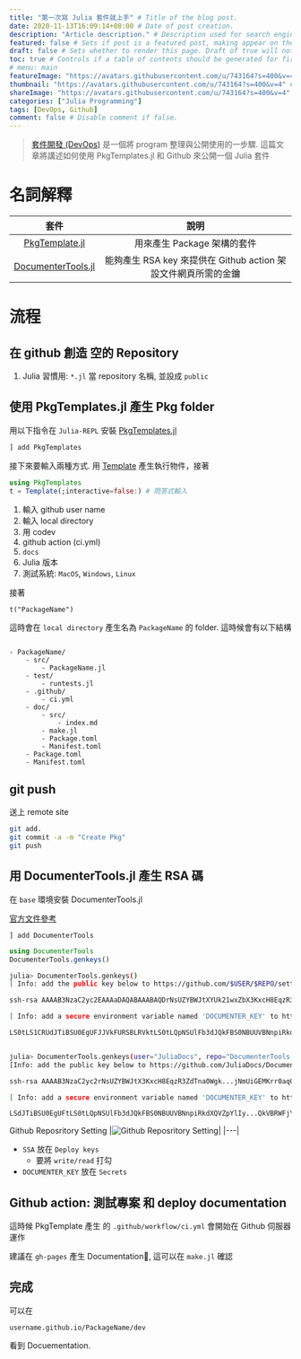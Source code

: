 ```yaml
---
title: "第一次寫 Julia 套件就上手" # Title of the blog post.
date: 2020-11-13T16:09:14+08:00 # Date of post creation.
description: "Article description." # Description used for search engine.
featured: false # Sets if post is a featured post, making appear on the home page side bar.
draft: false # Sets whether to render this page. Draft of true will not be rendered.
toc: true # Controls if a table of contents should be generated for first-level links automatically.
# menu: main
featureImage: "https://avatars.githubusercontent.com/u/743164?s=400&v=4" # Sets featured image on blog post.
thumbnail: "https://avatars.githubusercontent.com/u/743164?s=400&v=4" # Sets thumbnail image appearing inside card on homepage.
shareImage: "https://avatars.githubusercontent.com/u/743164?s=400&v=4" # Designate a separate image for social media sharing.
categories: ["Julia Programming"]
tags: [DevOps, Github]
comment: false # Disable comment if false.
---
```


> [套件開發 (DevOps)](https://en.wikipedia.org/wiki/DevOps) 是一個將 program 整理與公開使用的一步驟. 這篇文章將講述如何使用 PkgTemplates.jl 和 Github 來公開一個 Julia 套件

<!--more-->

# 名詞解釋

|套件|說明|
|:---:|:---:|
|[PkgTemplate.jl](https://github.com/invenia/PkgTemplates.jl)|  用來產生 Package 架構的套件 |
|[DocumenterTools.jl](https://github.com/JuliaDocs/DocumenterTools.jl)|能夠產生 RSA key 來提供在 Github action 架設文件網頁所需的金鑰|

# 流程

## 在 github 創造 空的 Repository

1. Julia 習慣用: `*.jl` 當 repository 名稱, 並設成 `public`

## 使用 PkgTemplates.jl 產生 Pkg folder 

用以下指令在 `Julia-REPL` 安裝 [PkgTemplates.jl](https://github.com/invenia/PkgTemplates.jl)

```sh
] add PkgTemplates
```

接下來要輸入兩種方式. 用 [Template](https://invenia.github.io/PkgTemplates.jl/stable/user/#Template-1) 產生執行物件，接著

```julia
using PkgTemplates
t = Template(;interactive=false:) # 問答式輸入
```

1. 輸入 github user name
2. 輸入 local directory
3. 用 codev
4. github action (ci.yml)
5. `docs`
6. Julia 版本
7. 測試系統: `MacOS`, `Windows`, `Linux`

接著

```
t("PackageName")
```

這時會在 `local directory` 產生名為 `PackageName` 的 folder. 這時候會有以下結構

```

- PackageName/
    - src/
        - PackageName.jl
    - test/
        - runtests.jl
    - .github/
        - ci.yml
    - doc/
        - src/
            - index.md
        - make.jl
        - Package.toml
        - Manifest.toml
    - Package.toml
    - Manifest.toml

```

##  git push

送上 remote site

```sh
git add.
git commit -a -m "Create Pkg"
git push
```

## 用 DocumenterTools.jl 產生 RSA 碼

在 `base` 環境安裝 DocumenterTools.jl

[官方文件參考](https://juliadocs.github.io/Documenter.jl/stable/lib/public/#DocumenterTools.genkeys)

```Julia-REPL
] add DocumenterTools
```

```julia
using DocumenterTools
DocumenterTools.genkeys()
```

```sh
julia> DocumenterTools.genkeys()
[ Info: add the public key below to https://github.com/$USER/$REPO/settings/keys with read/write access:

ssh-rsa AAAAB3NzaC2yc2EAAAaDAQABAAABAQDrNsUZYBWJtXYUk21wxZbX3KxcH8EqzR3ZdTna0Wgk...jNmUiGEMKrr0aqQMZEL2BG7 username@hostname

[ Info: add a secure environment variable named 'DOCUMENTER_KEY' to https://travis-ci.com/$USER/$REPO/settings (if you deploy using Travis CI) or https://github.com/$USER/$REPO/settings/secrets (if you deploy using GitHub Actions) with value:

LS0tLS1CRUdJTiBSU0EgUFJJVkFURSBLRVktLS0tLQpNSUlFb3dJQkFBS0NBUUVBNnpiRkdXQVZpYlIy...QkVBRWFjY3BxaW9uNjFLaVdOcDU5T2YrUkdmCi0tLS0tRU5EIFJTQSBQUklWQVRFIEtFWS0tLS0tCg==


julia> DocumenterTools.genkeys(user="JuliaDocs", repo="DocumenterTools.jl")
[Info: add the public key below to https://github.com/JuliaDocs/DocumenterTools.jl/settings/keys with read/write access:

ssh-rsa AAAAB3NzaC2yc2rNsUZYBWJtX3KxcH8EqzR3ZdTna0Wgk...jNmUiGEMKrr0aqQMZEL2BG7 username@hostname

[ Info: add a secure environment variable named 'DOCUMENTER_KEY' to https://travis-ci.com/JuliaDocs/DocumenterTools.jl/settings (if you deploy using Travis CI) or https://github.com/JuliaDocs/DocumenterTools.jl/settings/secrets (if you deploy using GitHub Actions) with value:

LSdJTiBSU0EgUFtLS0tLQpNSUlFb3dJQkFBS0NBUUVBNnpiRkdXQVZpYlIy...QkVBRWFjY3BxaW9uNaVdOcDU5T2YrUkdmCi0tLS0tRU5EIFJTQSBQUklWQVRFIEtFWS0tLS0tCg==
```

Github Reposritory Setting
|![Github Reposritory Setting](https://user-images.githubusercontent.com/29009898/99076987-01116880-25f7-11eb-8d03-f8273cc7068b.png)|
|---|


- `SSA` 放在 `Deploy keys` 
    - 要將 `write/read` 打勾
- `DOCUMENTER_KEY` 放在 `Secrets`



## Github action: 測試專案 和 deploy documentation

這時候 PkgTemplate 產生 的 `.github/workflow/ci.yml` 會開始在 Github 伺服器運作

建議在 `gh-pages` 產生 Documentation, 這可以在 `make.jl` 確認

## 完成
可以在

`username.github.io/PackageName/dev`

看到 Docuementation. 

